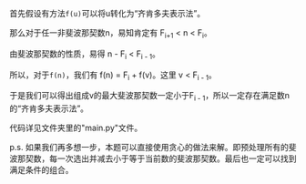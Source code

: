 首先假设有方法`f(u)`可以将u转化为“齐肯多夫表示法”。

那么对于任一非斐波那契数n，易知肯定有 F<sub>i+1</sub> < n < F<sub>i</sub>。

由斐波那契数的性质，易得 n - F<sub>i</sub> < F<sub>i - 1</sub>。

所以，对于`f(n)`，我们有 f(n) = F<sub>i</sub> + f(v)。这里 v < F<sub>i - 1</sub>。

于是我们可以得出组成v的最大斐波那契数一定小于F<sub>i - 1</sub>，所以一定存在满足数n的“齐肯多夫表示法”。

代码详见文件夹里的"main.py"文件。

p.s. 如果我们再多想一步，本题可以直接使用贪心的做法来解。即预处理所有的斐波那契数，每一次选出并减去小于等于当前数的斐波那契数。最后也一定可以找到满足条件的组合。
